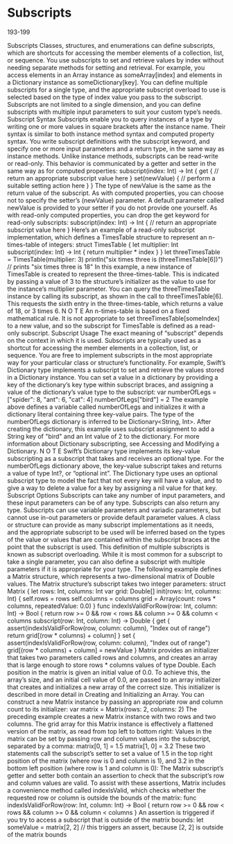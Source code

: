 # Subscripts
193-199

Subscripts
Classes, structures, and enumerations can define subscripts, which are shortcuts for
accessing the member elements of a collection, list, or sequence. You use subscripts to
set and retrieve values by index without needing separate methods for setting and
retrieval. For example, you access elements in an Array instance as someArray[index] and
elements in a Dictionary instance as someDictionary[key].
You can define multiple subscripts for a single type, and the appropriate subscript
overload to use is selected based on the type of index value you pass to the subscript.
Subscripts are not limited to a single dimension, and you can define subscripts with
multiple input parameters to suit your custom type’s needs.
Subscript Syntax
Subscripts enable you to query instances of a type by writing one or more values in
square brackets after the instance name. Their syntax is similar to both instance method
syntax and computed property syntax. You write subscript definitions with the subscript
keyword, and specify one or more input parameters and a return type, in the same way
as instance methods. Unlike instance methods, subscripts can be read-write or read-only.
This behavior is communicated by a getter and setter in the same way as for computed
properties:
subscript(index: Int) -> Int {
get {
// return an appropriate subscript value here
}
set(newValue) {
// perform a suitable setting action here
}
}
The type of newValue is the same as the return value of the subscript. As with computed
properties, you can choose not to specify the setter’s (newValue) parameter. A default
parameter called newValue is provided to your setter if you do not provide one yourself.
As with read-only computed properties, you can drop the get keyword for read-only
subscripts:
subscript(index: Int) -> Int {
// return an appropriate subscript value here
}
Here’s an example of a read-only subscript implementation, which defines a TimesTable
structure to represent an n-times-table of integers:
struct TimesTable {
let multiplier: Int
subscript(index: Int) -> Int {
return multiplier * index
}
}
let threeTimesTable = TimesTable(multiplier: 3)
println("six times three is \(threeTimesTable[6])")
// prints "six times three is 18"
In this example, a new instance of TimesTable is created to represent the three-times-table.
This is indicated by passing a value of 3 to the structure’s initializer as the value to use for
the instance’s multiplier parameter.
You can query the threeTimesTable instance by calling its subscript, as shown in the call to
threeTimesTable[6]. This requests the sixth entry in the three-times-table, which returns a
value of 18, or 3 times 6.
N O T E
An n-times-table is based on a fixed mathematical rule. It is not appropriate to set
threeTimesTable[someIndex] to a new value, and so the subscript for TimesTable is defined as a read-only
subscript.
Subscript Usage
The exact meaning of “subscript” depends on the context in which it is used. Subscripts
are typically used as a shortcut for accessing the member elements in a collection, list, or
sequence. You are free to implement subscripts in the most appropriate way for your
particular class or structure’s functionality.
For example, Swift’s Dictionary type implements a subscript to set and retrieve the values
stored in a Dictionary instance. You can set a value in a dictionary by providing a key of the
dictionary’s key type within subscript braces, and assigning a value of the dictionary’s
value type to the subscript:
var numberOfLegs = ["spider": 8, "ant": 6, "cat": 4]
numberOfLegs["bird"] = 2
The example above defines a variable called numberOfLegs and initializes it with a dictionary
literal containing three key-value pairs. The type of the numberOfLegs dictionary is inferred
to be Dictionary<String, Int>. After creating the dictionary, this example uses subscript
assignment to add a String key of "bird" and an Int value of 2 to the dictionary.
For more information about Dictionary subscripting, see Accessing and Modifying a
Dictionary.
N O T E
Swift’s Dictionary type implements its key-value subscripting as a subscript that takes and receives an optional
type. For the numberOfLegs dictionary above, the key-value subscript takes and returns a value of type Int?,
or “optional int”. The Dictionary type uses an optional subscript type to model the fact that not every key will
have a value, and to give a way to delete a value for a key by assigning a nil value for that key.
Subscript Options
Subscripts can take any number of input parameters, and these input parameters can be
of any type. Subscripts can also return any type. Subscripts can use variable parameters
and variadic parameters, but cannot use in-out parameters or provide default parameter
values.
A class or structure can provide as many subscript implementations as it needs, and the
appropriate subscript to be used will be inferred based on the types of the value or values
that are contained within the subscript braces at the point that the subscript is used. This
definition of multiple subscripts is known as subscript overloading.
While it is most common for a subscript to take a single parameter, you can also define a
subscript with multiple parameters if it is appropriate for your type. The following
example defines a Matrix structure, which represents a two-dimensional matrix of Double
values. The Matrix structure’s subscript takes two integer parameters:
struct Matrix {
let rows: Int, columns: Int
var grid: Double[]
init(rows: Int, columns: Int) {
self.rows = rows
self.columns = columns
grid = Array(count: rows * columns, repeatedValue: 0.0)
}
func indexIsValidForRow(row: Int, column: Int) -> Bool {
return row >= 0 && row < rows && column >= 0 && column < columns
subscript(row: Int, column: Int) -> Double {
get {
assert(indexIsValidForRow(row, column: column), "Index out of range")
return grid[(row * columns) + column]
}
set {
assert(indexIsValidForRow(row, column: column), "Index out of range")
grid[(row * columns) + column] = newValue
}
Matrix provides an initializer that takes two parameters called rows and columns, and creates
an array that is large enough to store rows * columns values of type Double. Each position in
the matrix is given an initial value of 0.0. To achieve this, the array’s size, and an initial
cell value of 0.0, are passed to an array initializer that creates and initializes a new array
of the correct size. This initializer is described in more detail in Creating and Initializing an
Array.
You can construct a new Matrix instance by passing an appropriate row and column count
to its initializer:
var matrix = Matrix(rows: 2, columns: 2)
The preceding example creates a new Matrix instance with two rows and two columns. The
grid array for this Matrix instance is effectively a flattened version of the matrix, as read
from top left to bottom right:
Values in the matrix can be set by passing row and column values into the subscript,
separated by a comma:
matrix[0, 1] = 1.5
matrix[1, 0] = 3.2
These two statements call the subscript’s setter to set a value of 1.5 in the top right
position of the matrix (where row is 0 and column is 1), and 3.2 in the bottom left position
(where row is 1 and column is 0):
The Matrix subscript’s getter and setter both contain an assertion to check that the
subscript’s row and column values are valid. To assist with these assertions, Matrix includes a
convenience method called indexIsValid, which checks whether the requested row or column is
outside the bounds of the matrix:
func indexIsValidForRow(row: Int, column: Int) -> Bool {
return row >= 0 && row < rows && column >= 0 && column < columns
}
An assertion is triggered if you try to access a subscript that is outside of the matrix
bounds:
let someValue = matrix[2, 2]
// this triggers an assert, because [2, 2] is outside of the matrix bounds